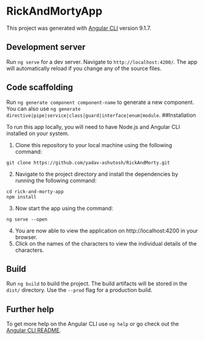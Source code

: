 # RickAndMortyApp

This project was generated with [Angular CLI](https://github.com/angular/angular-cli) version 9.1.7.

## Development server

Run `ng serve` for a dev server. Navigate to `http://localhost:4200/`. The app will automatically reload if you change any of the source files.

## Code scaffolding

Run `ng generate component component-name` to generate a new component. You can also use `ng generate directive|pipe|service|class|guard|interface|enum|module`.
##Installation

To run this app locally, you will need to have Node.js and Angular CLI installed on your system.

1. Clone this repository to your local machine using the following command:
```
git clone https://github.com/yadav-ashutosh/RickAndMorty.git
```
2. Navigate to the project directory and install the dependencies by running the following command:
```
cd rick-and-morty-app
npm install
```
3. Now start the app using the command:
```
ng serve --open
```
4. You are now able to view the application on http://localhost:4200 in your browser.
5. Click on the names of the characters to view the individual details of the characters.

## Build

Run `ng build` to build the project. The build artifacts will be stored in the `dist/` directory. Use the `--prod` flag for a production build.

## Further help

To get more help on the Angular CLI use `ng help` or go check out the [Angular CLI README](https://github.com/angular/angular-cli/blob/master/README.md).
